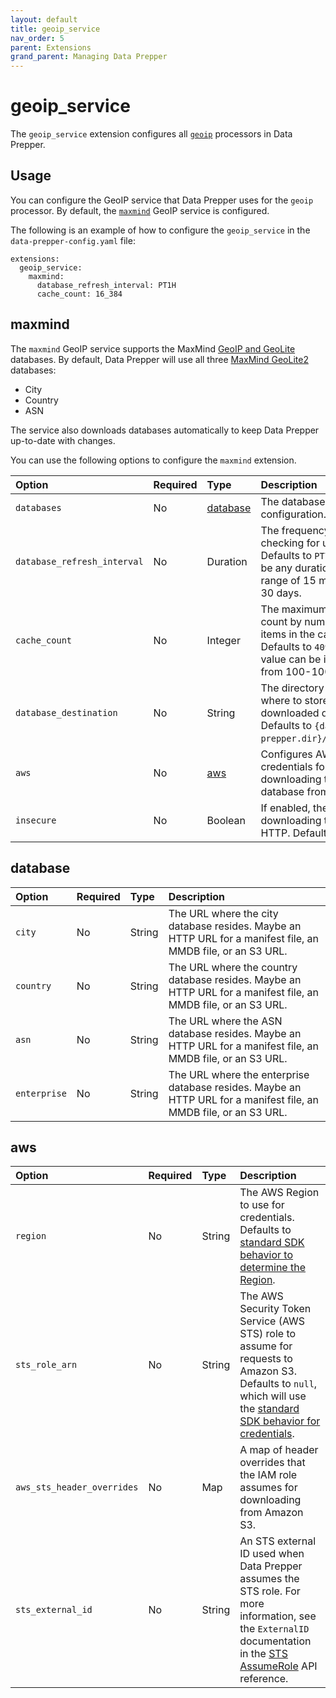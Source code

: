 ```yaml
---
layout: default
title: geoip_service
nav_order: 5
parent: Extensions
grand_parent: Managing Data Prepper
---
```


# geoip_service

The `geoip_service` extension configures all [`geoip`]({{site.url}}{{site.baseurl}}/data-prepper/pipelines/configuration/processors/geoip) processors in Data Prepper.

## Usage

You can configure the GeoIP service that Data Prepper uses for the `geoip` processor.
By default, the [`maxmind`](#maxmind) GeoIP service is configured.

The following is an example of how to configure the `geoip_service` in the `data-prepper-config.yaml` file:

```
extensions:
  geoip_service:
    maxmind:
      database_refresh_interval: PT1H
      cache_count: 16_384
```

## maxmind

The `maxmind` GeoIP service supports the MaxMind [GeoIP and GeoLite](https://dev.maxmind.com/geoip) databases.
By default, Data Prepper will use all three [MaxMind GeoLite2](https://dev.maxmind.com/geoip/geolite2-free-geolocation-data) databases:

* City
* Country
* ASN

The service also downloads databases automatically to keep Data Prepper up-to-date with changes.

You can use the following options to configure the `maxmind` extension.

Option | Required | Type | Description
:--- | :--- | :--- | :---
`databases` | No | [database](#database) | The database configuration.
`database_refresh_interval` | No | Duration | The frequency for checking for updates. Defaults to `PT7D`. This can be any duration in the range of 15 minutes to 30 days.
`cache_count` | No | Integer | The maximum cache count by number of items in the cache. Defaults to `4096`. The value can be in the range from 100-100,000.
`database_destination` | No | String | The directory name for where to store downloaded databases. Defaults to `{data-prepper.dir}/data/geoip`.
`aws` | No | [aws](#aws) | Configures AWS credentials for downloading the database from S3.
`insecure` | No | Boolean | If enabled, then allow downloading the file over HTTP. Defaults to `false`.

## database

Option | Required | Type | Description
:--- | :--- | :--- | :---
`city` | No | String | The URL where the city database resides. Maybe an HTTP URL for a manifest file, an MMDB file, or an S3 URL.
`country` | No | String | The URL where the country database resides. Maybe an HTTP URL for a manifest file, an MMDB file, or an S3 URL.
`asn` | No | String | The URL where the ASN database resides. Maybe an HTTP URL for a manifest file, an MMDB file, or an S3 URL.
`enterprise` | No | String | The URL where the enterprise database resides. Maybe an HTTP URL for a manifest file, an MMDB file, or an S3 URL.


## aws

Option | Required | Type | Description
:--- | :--- | :--- | :---
`region` | No | String | The AWS Region to use for credentials. Defaults to [standard SDK behavior to determine the Region](https://docs.aws.amazon.com/sdk-for-java/latest/developer-guide/region-selection.html).
`sts_role_arn` | No | String | The AWS Security Token Service (AWS STS) role to assume for requests to Amazon S3. Defaults to `null`, which will use the [standard SDK behavior for credentials](https://docs.aws.amazon.com/sdk-for-java/latest/developer-guide/credentials.html).
`aws_sts_header_overrides` | No | Map | A map of header overrides that the IAM role assumes for downloading from Amazon S3.
`sts_external_id` | No | String | An STS external ID used when Data Prepper assumes the STS role. For more information, see the `ExternalID` documentation in the [STS AssumeRole](https://docs.aws.amazon.com/STS/latest/APIReference/API_AssumeRole.html) API reference.
